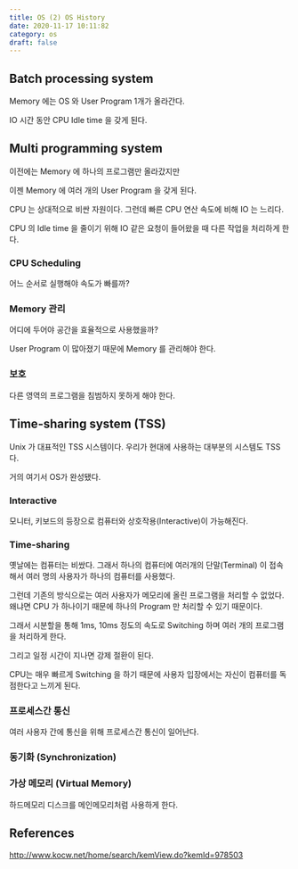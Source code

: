 ```yaml
---
title: OS (2) OS History
date: 2020-11-17 10:11:82
category: os
draft: false
---
```


## Batch processing system

Memory 에는 OS 와 User Program 1개가 올라간다.

IO 시간 동안 CPU Idle time 을 갖게 된다.

## Multi programming system

이전에는 Memory 에 하나의 프로그램만 올라갔지만

이젠 Memory 에 여러 개의 User Program 을 갖게 된다.

CPU 는 상대적으로 비싼 자원이다. 그런데 빠른 CPU 연산 속도에 비해 IO 는 느리다.

CPU 의 Idle time 을 줄이기 위해 IO 같은 요청이 들어왔을 때 다른 작업을 처리하게 한다.

### CPU Scheduling

어느 순서로 실행해야 속도가 빠를까?

### Memory 관리

어디에 두어야 공간을 효율적으로 사용했을까?

User Program 이 많아졌기 때문에 Memory 를 관리해야 한다.

### 보호

다른 영역의 프로그램을 침범하지 못하게 해야 한다.

## Time-sharing system (TSS)

Unix 가 대표적인 TSS 시스템이다. 우리가 현대에 사용하는 대부분의 시스템도 TSS 다.

거의 여기서 OS가 완성됐다.

### Interactive

모니터, 키보드의 등장으로 컴퓨터와 상호작용(Interactive)이 가능해진다.

### Time-sharing

옛날에는 컴퓨터는 비쌌다. 그래서 하나의 컴퓨터에 여러개의 단말(Terminal) 이 접속해서 여러 명의 사용자가 하나의 컴퓨터를 사용했다.

그런데 기존의 방식으로는 여러 사용자가 메모리에 올린 프로그램을 처리할 수 없었다. 왜냐면 CPU 가 하나이기 때문에 하나의 Program 만 처리할 수 있기 때문이다.

그래서 시분할을 통해 1ms, 10ms 정도의 속도로 Switching 하며 여러 개의 프로그램을 처리하게 한다.

그리고 일정 시간이 지나면 강제 절환이 된다.

CPU는 매우 빠르게 Switching 을 하기 때문에 사용자 입장에서는 자신이 컴퓨터를 독점한다고 느끼게 된다.

### 프로세스간 통신

여러 사용자 간에 통신을 위해 프로세스간 통신이 일어난다.

### 동기화 (Synchronization)

### 가상 메모리 (Virtual Memory)

하드메모리 디스크를 메인메모리처럼 사용하게 한다.

## References

http://www.kocw.net/home/search/kemView.do?kemId=978503
